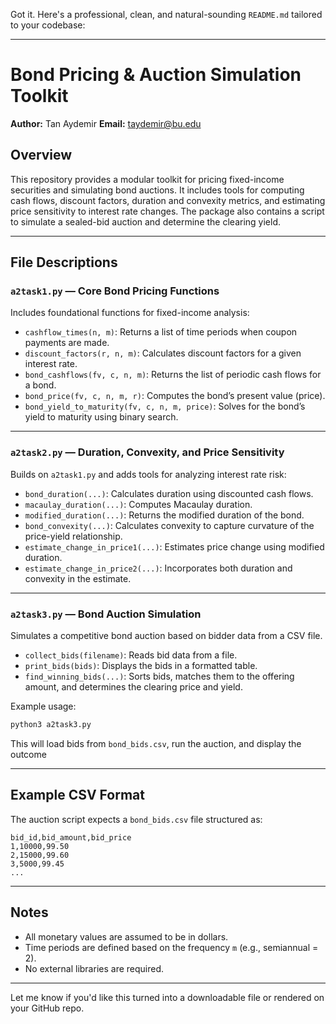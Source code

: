 Got it. Here's a professional, clean, and natural-sounding `README.md` tailored to your codebase:

---

# Bond Pricing & Auction Simulation Toolkit

**Author:** Tan Aydemir
**Email:** taydemir@bu.edu

## Overview

This repository provides a modular toolkit for pricing fixed-income securities and simulating bond auctions. It includes tools for computing cash flows, discount factors, duration and convexity metrics, and estimating price sensitivity to interest rate changes. The package also contains a script to simulate a sealed-bid auction and determine the clearing yield.

---

## File Descriptions

### `a2task1.py` — Core Bond Pricing Functions

Includes foundational functions for fixed-income analysis:

* `cashflow_times(n, m)`: Returns a list of time periods when coupon payments are made.
* `discount_factors(r, n, m)`: Calculates discount factors for a given interest rate.
* `bond_cashflows(fv, c, n, m)`: Returns the list of periodic cash flows for a bond.
* `bond_price(fv, c, n, m, r)`: Computes the bond’s present value (price).
* `bond_yield_to_maturity(fv, c, n, m, price)`: Solves for the bond’s yield to maturity using binary search.

---

### `a2task2.py` — Duration, Convexity, and Price Sensitivity

Builds on `a2task1.py` and adds tools for analyzing interest rate risk:

* `bond_duration(...)`: Calculates duration using discounted cash flows.
* `macaulay_duration(...)`: Computes Macaulay duration.
* `modified_duration(...)`: Returns the modified duration of the bond.
* `bond_convexity(...)`: Calculates convexity to capture curvature of the price-yield relationship.
* `estimate_change_in_price1(...)`: Estimates price change using modified duration.
* `estimate_change_in_price2(...)`: Incorporates both duration and convexity in the estimate.

---

### `a2task3.py` — Bond Auction Simulation

Simulates a competitive bond auction based on bidder data from a CSV file.

* `collect_bids(filename)`: Reads bid data from a file.
* `print_bids(bids)`: Displays the bids in a formatted table.
* `find_winning_bids(...)`: Sorts bids, matches them to the offering amount, and determines the clearing price and yield.

Example usage:

```bash
python3 a2task3.py
```

This will load bids from `bond_bids.csv`, run the auction, and display the outcome

---

## Example CSV Format

The auction script expects a `bond_bids.csv` file structured as:

```
bid_id,bid_amount,bid_price
1,10000,99.50
2,15000,99.60
3,5000,99.45
...
```

---

## Notes

* All monetary values are assumed to be in dollars.
* Time periods are defined based on the frequency `m` (e.g., semiannual = 2).
* No external libraries are required.

---

Let me know if you'd like this turned into a downloadable file or rendered on your GitHub repo.
